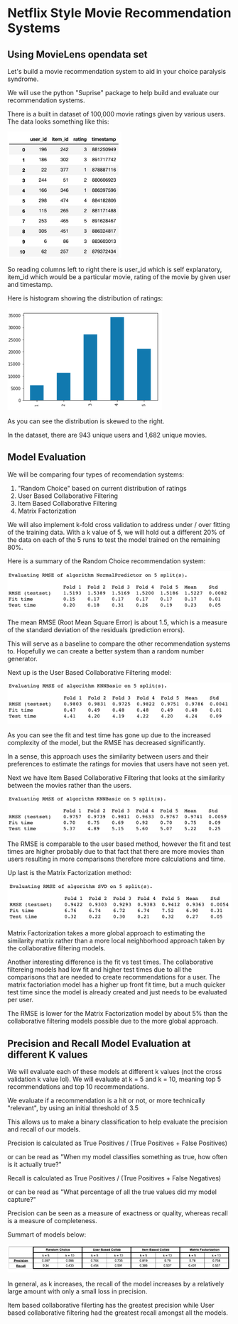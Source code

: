 # Netflix Style Movie Recommendation Systems

## Using MovieLens opendata set

Let's build a movie recommendation system to aid in your choice paralysis syndrome.

We will use the python "Suprise" package to help build and evaluate our recommendation systems.

There is a built in dataset of 100,000 movie ratings given by various users.  The data looks something like this:

![dataset_preview](images/dataset_preview.png)

So reading columns left to right there is user_id which is self explanatory, item_id which would be a particular movie, rating of the movie by given user and timestamp.

Here is histogram showing the distribution of ratings:

![ratings_distribtion](images/ratings_distribution.png)

As you can see the distribution is skewed to the right.

In the dataset, there are 943 unique users and 1,682 unique movies.

## Model Evaluation

We will be comparing four types of recomendation systems:
1. "Random Choice" based on current distribution of ratings
2. User Based Collaborative Filtering
3. Item Based Collaborative Filtering
4. Matrix Factorization

We will also implement k-fold cross validation to address under / over fitting of the training data.  With a k value of 5, we will hold out a different 20% of the data on each of the 5 runs to test the model trained on the remaining 80%.  

Here is a summary of the Random Choice recommendation system:

![random_choice](images/random_choice.png)

The mean RMSE (Root Mean Square Error) is about 1.5, which is a measure of the standard deviation of the residuals (prediction errors).

This will serve as a baseline to compare the other recommendation systems to.  Hopefully we can create a better system than a random number generator.

Next up is the User Based Collaborative Filtering model:

![userbased_cf](images/userbased_cf.png)

As you can see the fit and test time has gone up due to the increased complexity of the model, but the RMSE has decreased significantly.

In a sense, this approach uses the similarity between users and their preferences to estimate the ratings for movies that users have not seen yet.

Next we have Item Based Collaborative Filtering that looks at the similarity between the movies rather than the users.

![itembased_cf](images/itembased_cf.png)

The RMSE is comparable to the user based method, however the fit and test times are higher probably due to that fact that there are more movies than users resulting in more comparisons therefore more calculations and time.

Up last is the Matrix Factorization method:

![matrix_factorization](images/matrix_factorization.png)

Matrix Factorization takes a more global approach to estimating the similarity matrix rather than a more local neighborhood approach taken by the collaborative filtering models.

Another interesting difference is the fit vs test times.  The collaborative filtereing models had low fit and higher test times due to all the comparisons that are needed to create recommendations for a user.  The matrix factoriation model has a higher up front fit time, but a much quicker test time since the model is already created and just needs to be evaluated per user.

The RMSE is lower for the Matrix Factorization model by about 5% than the collaborative filtering models possible due to the more global approach.

## Precision and Recall Model Evaluation at different K values

We will evaluate each of these models at different k values (not the cross validation k value lol).  We will evaluate at k = 5 and k = 10, meaning top 5 recommendations and top 10 recommendations.

We evaluate if a recommendation is a hit or not, or more technically "relevant", by using an initial threshold of 3.5

This allows us to make a binary classification to help evaluate the precision and recall of our models.

Precision is calculated as True Positives / (True Positives + False Positives)

or can be read as "When my model classifies something as true, how often is it actually true?"

Recall is calculated as True Positives / (True Positives + False Negatives)

or can be read as "What percentage of all the true values did my model capture?"

Precision can be seen as a measure of exactness or quality, whereas recall is a measure of completeness.

Summart of models below:

![precision_vs_recall](images/precision_vs_recall.png)

In general, as k increases, the recall of the model increases by a relatively large amount with only a small loss in precision.

Item based collaborative filerting has the greatest precision while User based collaborative filtering had the greatest recall amongst all the models.


